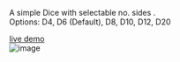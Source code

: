 A simple Dice with selectable no. sides .   <br>
Options: D4, D6 (Default), D8, D10, D12, D20 <br>

[live demo](https://onehellcat.github.io/dice/ "")<br>
![image](https://github.com/onehellcat/dice/assets/43723078/81b67f59-9ab5-48c8-b54c-58b6846d1c97)
